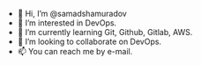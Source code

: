 - 👋 Hi, I’m @samadshamuradov
- 👀 I’m interested in DevOps.
- 🌱 I’m currently learning Git, Github, Gitlab, AWS.
- 💞️ I’m looking to collaborate on DevOps.
- 📫 You can reach me by e-mail.

<!---
samadshamuradov/samadshamuradov is a ✨ special ✨ repository because its `README.md` (this file) appears on your GitHub profile.
You can click the Preview link to take a look at your changes.
--->
